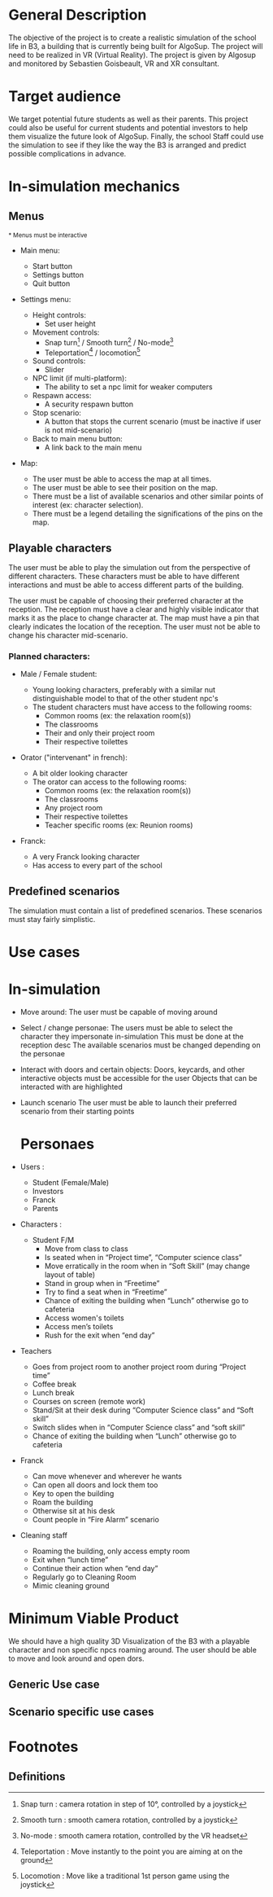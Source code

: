 # General Description

The objective of the project is to create a realistic simulation of the school life in B3, a building that is currently being built for AlgoSup. The project will need to be realized in VR (Virtual Reality). 
The project is given by Algosup and monitored by Sebastien Goisbeault, VR and XR consultant.

# Target audience
We target potential future students as well as their parents. 
This project could also be useful for current students and potential investors to help them visualize the future look of AlgoSup.
Finally, the school Staff could use the simulation to see if they like the way the B3 is arranged and predict possible complications in advance.


# In-simulation mechanics

## Menus
<sup>* Menus must be interactive <sup>
<!-- Came back here to specify how menus are accesed, how it should look etc.. -->

- Main menu:
	- Start button
	- Settings button
	- Quit button


- Settings menu:
	- Height controls:
		- Set user height
	- Movement controls:
		- Snap turn[^1] / Smooth turn[^2] / No-mode[^3]
		- Teleportation[^4] / locomotion[^5]
	- Sound controls:
		- Slider
	- NPC limit (if multi-platform):
		- The ability to set a npc limit for weaker computers
	- Respawn access:
		- A security respawn button
    - Stop scenario:
        - A button that stops the current scenario (must be inactive if user is not mid-scenario)
	- Back to main menu button:
		- A link back to the main menu


- Map:
	- The user must be able to access the map at all times.
	- The user must be able to see their position on the map.
	- There must be a list of available scenarios and other similar points of interest (ex: character selection).
	- There must be a legend detailing the significations of the pins on the map.

## Playable characters

The user must be able to play the simulation out from the perspective of different characters.
These characters must be able to have different interactions and must be able to access different parts of the building.

The user must be capable of choosing their preferred character at the reception.
The reception must have a clear and highly visible indicator that marks it as the place to change character at.
The map must have a pin that clearly indicates the location of the reception.
The user must not be able to change his character mid-scenario.

### Planned characters:

- Male / Female student:
  - Young looking characters, preferably with a similar nut distinguishable model to that of the other student npc's
  - The student characters must have access to the following rooms:
    - Common rooms (ex: the relaxation room(s))
    - The classrooms
    - Their and only their project room
    - Their respective toilettes

- Orator ("intervenant" in french):
  - A bit older looking character
  - The orator can access to the following rooms:
    - Common rooms (ex: the relaxation room(s))
    - The classrooms
    - Any project room
    - Their respective toilettes
    - Teacher specific rooms (ex: Reunion rooms)
  
- Franck:
  - A very Franck looking character
  - Has access to every part of the school

## Predefined scenarios

The simulation must contain a list of predefined scenarios.
These scenarios must stay fairly simplistic.

<!-- WIP -->

# Use cases

# In-simulation
- Move around:
	The user must be capable of moving around
- Select / change personae:
	The users must be able to select the character they impersonate in-simulation
	This must be done at the reception desc
	The available scenarios must be changed depending on the personae
- Interact with doors and certain objects:
		Doors, keycards, and other interactive objects must be accessible for the user
		Objects that can be interacted with are highlighted
- Launch scenario
	The user must be able to launch their preferred scenario from their starting  points

	#  Personaes
- Users :
	- Student (Female/Male)
	- Investors
	- Franck
	- Parents

- Characters :
	- Student F/M
		- Move from class to class
		-	Is seated when in “Project time”, “Computer science class”
		- Move erratically in the room when in “Soft Skill” (may change layout of table)
		- Stand in group when in “Freetime”
		- Try to find a seat when in “Freetime”
		- Chance of exiting the building when “Lunch” otherwise go to cafeteria
		- Access women's toilets
		- Access men’s toilets
		- Rush for the exit when “end day”
		
- Teachers
	- Goes from project room to another project room during “Project time”
	- Coffee break
	- Lunch break
	- Courses on screen (remote work)
	- Stand/Sit at their desk during “Computer Science class” and “Soft skill”
	- Switch slides when in “Computer Science class” and “soft skill”
	- Chance of exiting the building when “Lunch” otherwise go to cafeteria
- Franck
	- Can move whenever and  wherever he wants
	- Can open all doors and lock them too
	- Key to open the building
	- Roam the building
	- Otherwise sit at his desk
	- Count people in “Fire Alarm” scenario
- Cleaning staff
	- Roaming the building, only access empty room
	- Exit when “lunch time”
	- Continue their action when “end day”
	- Regularly go to Cleaning Room
	- Mimic cleaning ground

 # Minimum Viable Product	
We should have a high quality 3D Visualization of the B3 with a playable character and non specific npcs roaming around. The user should be able to move and look around and open dors.


## Generic Use case



## Scenario specific use cases


# Footnotes

## Definitions

[^1]: Snap turn : camera rotation in step of 10°, controlled by a joystick
[^2]: Smooth turn : smooth camera rotation, controlled by a joystick
[^3]: No-mode : smooth camera rotation, controlled by the VR headset
[^4]: Teleportation : Move instantly to the point you are aiming at on the ground
[^5]: Locomotion : Move like a traditional 1st person game using the joystick
